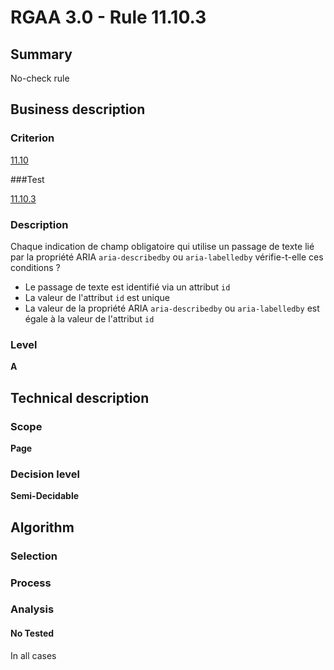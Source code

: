 # RGAA 3.0 -  Rule 11.10.3

## Summary

No-check rule

## Business description

### Criterion

[11.10](http://references.modernisation.gouv.fr/referentiel-technique-0#crit-11-10)

###Test

[11.10.3](http://disic.github.io/rgaa_referentiel_en/RGAA3.0_Criteria_English_version_v1.html#test-11-10-3)

### Description

Chaque indication de champ obligatoire qui utilise un passage de texte li&eacute; par la propri&eacute;t&eacute; ARIA `aria-describedby` ou `aria-labelledby` v&eacute;rifie-t-elle ces conditions ? 
 
 * Le passage de texte est identifi&eacute; via un attribut `id` 
 * La valeur de l'attribut `id` est unique 
 * La valeur de la propri&eacute;t&eacute; ARIA `aria-describedby` ou `aria-labelledby` est &eacute;gale &agrave; la valeur de l'attribut `id` 


### Level

**A**

## Technical description

### Scope

**Page**

### Decision level

**Semi-Decidable**

## Algorithm

### Selection

### Process

### Analysis

#### No Tested 

In all cases

